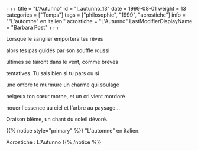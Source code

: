 +++
title = "L'Autunno"
id = "l_autunno_13"
date = 1999-08-01
weight = 13
categories = ["Temps"]
tags = ["philosophie", "1999", "acrostiche"]
info = "\"L'automne\" en italien."
acrostiche = "L'Autunno"
LastModifierDisplayName = "Barbara Post"
+++

Lorsque le sanglier emportera tes rêves

alors tes pas guidés par son souffle roussi

ultimes se tairont dans le vent, comme brèves

tentatives. Tu sais bien si tu pars ou si

une ombre te murmure un charme qui soulage

neigeux ton cœur morne, et un cri vient mordoré

nouer l'essence au ciel et l'arbre au paysage...

Oraison blême, un chant du soleil dévoré.

{{% notice style="primary" %}}
\"L'automne\" en italien.

Acrostiche : L'Autunno
{{% /notice %}}
